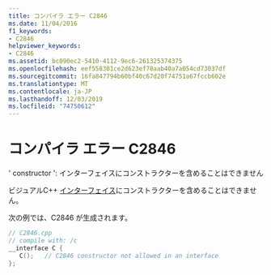 ```yaml
---
title: コンパイラ エラー C2846
ms.date: 11/04/2016
f1_keywords:
- C2846
helpviewer_keywords:
- C2846
ms.assetid: bc090ec2-5410-4112-9ec6-261325374375
ms.openlocfilehash: eef558301ce2d623ef78aab40a7a054cd73037df
ms.sourcegitcommit: 16fa847794b60bf40c67d20f74751a67fccb602e
ms.translationtype: MT
ms.contentlocale: ja-JP
ms.lasthandoff: 12/03/2019
ms.locfileid: "74750612"
---
```

# <a name="compiler-error-c2846"></a>コンパイラ エラー C2846

' constructor ': インターフェイスにコンストラクターを含めることはできません

ビジュアルC++ [インターフェイス](../../cpp/interface.md)にコンストラクターを含めることはできません。

次の例では、C2846 が生成されます。

```cpp
// C2846.cpp
// compile with: /c
__interface C {
   C();   // C2846 constructor not allowed in an interface
};
```
